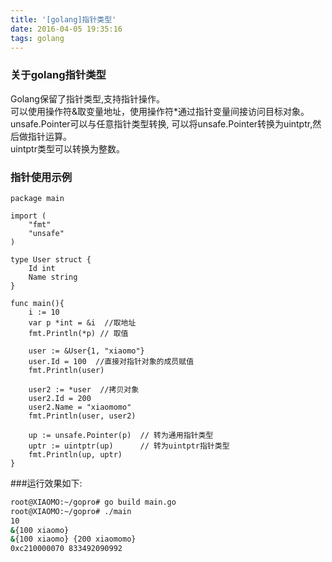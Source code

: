 ```yaml
---
title: '[golang]指针类型'
date: 2016-04-05 19:35:16
tags: golang
---
```


### 关于golang指针类型
Golang保留了指针类型,支持指针操作。<br>
可以使用操作符&取变量地址，使用操作符*通过指针变量间接访问目标对象。<br>
unsafe.Pointer可以与任意指针类型转换, 可以将unsafe.Pointer转换为uintptr,然后做指针运算。<br>
uintptr类型可以转换为整数。
<!--more-->
### 指针使用示例

```golang
package main

import (
    "fmt"
    "unsafe"
)

type User struct {
    Id int
    Name string
}

func main(){
    i := 10
    var p *int = &i  //取地址
    fmt.Println(*p) // 取值

    user := &User{1, "xiaomo"}
    user.Id = 100  //直接对指针对象的成员赋值
    fmt.Println(user)

    user2 := *user  //拷贝对象
    user2.Id = 200
    user2.Name = "xiaomomo"
    fmt.Println(user, user2)

    up := unsafe.Pointer(p)  // 转为通用指针类型
    uptr := uintptr(up)      // 转为uintptr指针类型
    fmt.Println(up, uptr)
}
```

###运行效果如下:
```bash
root@XIAOMO:~/gopro# go build main.go
root@XIAOMO:~/gopro# ./main
10
&{100 xiaomo}
&{100 xiaomo} {200 xiaomomo}
0xc210000070 833492090992
```
